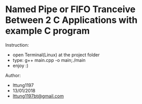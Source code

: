 # Named Pipe or FIFO Tranceive Between 2 C Applications with example C program
Instruction:
  - open Terminal(Linux)  at the project folder
  - type: g++ main.cpp -o main;./main
  - enjoy :)
  
Author:
  - lttung1197  
  - 13/01/2018
  - lttung1197bt@gmail.com
  
